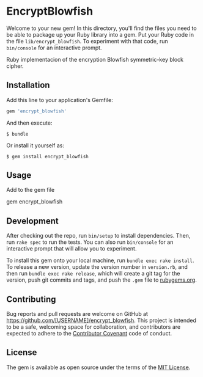 # EncryptBlowfish

Welcome to your new gem! In this directory, you'll find the files you need to be able to package up your Ruby library into a gem. Put your Ruby code in the file `lib/encrypt_blowfish`. To experiment with that code, run `bin/console` for an interactive prompt.

Ruby implementacion of the encryption Blowfish symmetric-key block cipher.

## Installation

Add this line to your application's Gemfile:

```ruby
gem 'encrypt_blowfish'
```

And then execute:

    $ bundle

Or install it yourself as:

    $ gem install encrypt_blowfish

## Usage

Add to the gem file

gem encrypt_blowfish

## Development

After checking out the repo, run `bin/setup` to install dependencies. Then, run `rake spec` to run the tests. You can also run `bin/console` for an interactive prompt that will allow you to experiment.

To install this gem onto your local machine, run `bundle exec rake install`. To release a new version, update the version number in `version.rb`, and then run `bundle exec rake release`, which will create a git tag for the version, push git commits and tags, and push the `.gem` file to [rubygems.org](https://rubygems.org).

## Contributing

Bug reports and pull requests are welcome on GitHub at https://github.com/[USERNAME]/encrypt_blowfish. This project is intended to be a safe, welcoming space for collaboration, and contributors are expected to adhere to the [Contributor Covenant](contributor-covenant.org) code of conduct.


## License

The gem is available as open source under the terms of the [MIT License](http://opensource.org/licenses/MIT).

